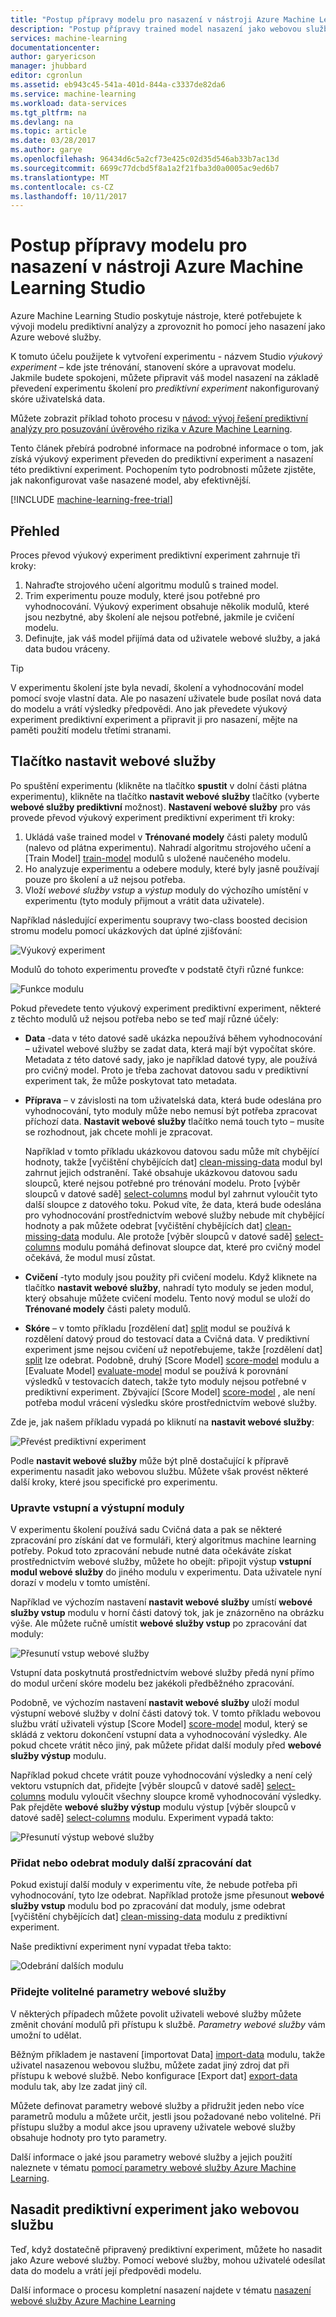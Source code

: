 ```yaml
---
title: "Postup přípravy modelu pro nasazení v nástroji Azure Machine Learning Studio | Microsoft Docs"
description: "Postup přípravy trained model nasazení jako webovou službu převedením experimentu Machine Learning Studio školení na prediktivní experiment."
services: machine-learning
documentationcenter: 
author: garyericson
manager: jhubbard
editor: cgronlun
ms.assetid: eb943c45-541a-401d-844a-c3337de82da6
ms.service: machine-learning
ms.workload: data-services
ms.tgt_pltfrm: na
ms.devlang: na
ms.topic: article
ms.date: 03/28/2017
ms.author: garye
ms.openlocfilehash: 96434d6c5a2cf73e425c02d35d546ab33b7ac13d
ms.sourcegitcommit: 6699c77dcbd5f8a1a2f21fba3d0a0005ac9ed6b7
ms.translationtype: MT
ms.contentlocale: cs-CZ
ms.lasthandoff: 10/11/2017
---
```

# <a name="how-to-prepare-your-model-for-deployment-in-azure-machine-learning-studio"></a>Postup přípravy modelu pro nasazení v nástroji Azure Machine Learning Studio

Azure Machine Learning Studio poskytuje nástroje, které potřebujete k vývoji modelu prediktivní analýzy a zprovoznit ho pomocí jeho nasazení jako Azure webové služby.

K tomuto účelu použijete k vytvoření experimentu - názvem Studio *výukový experiment* – kde jste trénování, stanovení skóre a upravovat modelu. Jakmile budete spokojeni, můžete připravit váš model nasazení na základě převedení experimentu školení pro *prediktivní experiment* nakonfigurovaný skóre uživatelská data.

Můžete zobrazit příklad tohoto procesu v [návod: vývoj řešení prediktivní analýzy pro posuzování úvěrového rizika v Azure Machine Learning](walkthrough-develop-predictive-solution.md).

Tento článek přebírá podrobné informace na podrobné informace o tom, jak získá výukový experiment převeden do prediktivní experiment a nasazení této prediktivní experiment. Pochopením tyto podrobnosti můžete zjistěte, jak nakonfigurovat vaše nasazené model, aby efektivnější.

[!INCLUDE [machine-learning-free-trial](../../../includes/machine-learning-free-trial.md)]

## <a name="overview"></a>Přehled 

Proces převod výukový experiment prediktivní experiment zahrnuje tři kroky:

1. Nahraďte strojového učení algoritmu modulů s trained model.
2. Trim experimentu pouze moduly, které jsou potřebné pro vyhodnocování. Výukový experiment obsahuje několik modulů, které jsou nezbytné, aby školení ale nejsou potřebné, jakmile je cvičení modelu.
3. Definujte, jak váš model přijímá data od uživatele webové služby, a jaká data budou vráceny.

> [!TIP]
> V experimentu školení jste byla nevadí, školení a vyhodnocování model pomocí svoje vlastní data. Ale po nasazení uživatele bude posílat nová data do modelu a vrátí výsledky předpovědi. Ano jak převedete výukový experiment prediktivní experiment a připravit ji pro nasazení, mějte na paměti použití modelu třetími stranami.
> 
> 

## <a name="set-up-web-service-button"></a>Tlačítko nastavit webové služby
Po spuštění experimentu (klikněte na tlačítko **spustit** v dolní části plátna experimentu), klikněte na tlačítko **nastavit webové služby** tlačítko (vyberte **webové služby prediktivní** možnost). **Nastavení webové služby** pro vás provede převod výukový experiment prediktivní experiment tři kroky:

1. Ukládá vaše trained model v **Trénované modely** části palety modulů (nalevo od plátna experimentu). Nahradí algoritmu strojového učení a [Train Model] [ train-model] modulů s uložené naučeného modelu.
2. Ho analyzuje experimentu a odebere moduly, které byly jasně používají pouze pro školení a už nejsou potřeba.
3. Vloží _webové služby vstup_ a _výstup_ moduly do výchozího umístění v experimentu (tyto moduly přijmout a vrátit data uživatele).

Například následující experimentu soupravy two-class boosted decision stromu modelu pomocí ukázkových dat úplné zjišťování:

![Výukový experiment][figure1]

Modulů do tohoto experimentu proveďte v podstatě čtyři různé funkce:

![Funkce modulu][figure2]

Pokud převedete tento výukový experiment prediktivní experiment, některé z těchto modulů už nejsou potřeba nebo se teď mají různé účely:

* **Data** -data v této datové sadě ukázka nepoužívá během vyhodnocování – uživatel webové služby se zadat data, která mají být vypočítat skóre. Metadata z této datové sady, jako je například datové typy, ale používá pro cvičný model. Proto je třeba zachovat datovou sadu v prediktivní experiment tak, že může poskytovat tato metadata.

* **Příprava** – v závislosti na tom uživatelská data, která bude odeslána pro vyhodnocování, tyto moduly může nebo nemusí být potřeba zpracovat příchozí data. **Nastavit webové služby** tlačítko nemá touch tyto – musíte se rozhodnout, jak chcete mohli je zpracovat.
  
    Například v tomto příkladu ukázkovou datovou sadu může mít chybějící hodnoty, takže [vyčištění chybějících dat] [ clean-missing-data] modul byl zahrnut jejich odstranění. Také obsahuje ukázkovou datovou sadu sloupců, které nejsou potřebné pro trénování modelu. Proto [výběr sloupců v datové sadě] [ select-columns] modul byl zahrnut vyloučit tyto další sloupce z datového toku. Pokud víte, že data, která bude odeslána pro vyhodnocování prostřednictvím webové služby nebude mít chybějící hodnoty a pak můžete odebrat [vyčištění chybějících dat] [ clean-missing-data] modulu. Ale protože [výběr sloupců v datové sadě] [ select-columns] modulu pomáhá definovat sloupce dat, které pro cvičný model očekává, že modul musí zůstat.

* **Cvičení** -tyto moduly jsou použity při cvičení modelu. Když kliknete na tlačítko **nastavit webové služby**, nahradí tyto moduly se jeden modul, který obsahuje můžete cvičení modelu. Tento nový modul se uloží do **Trénované modely** části palety modulů.

* **Skóre** – v tomto příkladu [rozdělení dat] [ split] modul se používá k rozdělení datový proud do testovací data a Cvičná data. V prediktivní experiment jsme nejsou cvičení už nepotřebujeme, takže [rozdělení dat] [ split] lze odebrat. Podobně, druhý [Score Model] [ score-model] modulu a [Evaluate Model] [ evaluate-model] modul se používá k porovnání výsledků v testovacích datech, takže tyto moduly nejsou potřebné v prediktivní experiment. Zbývající [Score Model] [ score-model] , ale není potřeba modul vrácení výsledku skóre prostřednictvím webové služby.

Zde je, jak našem příkladu vypadá po kliknutí na **nastavit webové služby**:

![Převést prediktivní experiment][figure3]

Podle **nastavit webové služby** může být plně dostačující k přípravě experimentu nasadit jako webovou službu. Můžete však provést některé další kroky, které jsou specifické pro experimentu.

### <a name="adjust-input-and-output-modules"></a>Upravte vstupní a výstupní moduly
V experimentu školení používá sadu Cvičná data a pak se některé zpracování pro získání dat ve formuláři, který algoritmus machine learning potřeby. Pokud toto zpracování nebude nutné data očekáváte získat prostřednictvím webové služby, můžete ho obejít: připojit výstup **vstupní modul webové služby** do jiného modulu v experimentu. Data uživatele nyní dorazí v modelu v tomto umístění.

Například ve výchozím nastavení **nastavit webové služby** umístí **webové služby vstup** modulu v horní části datový tok, jak je znázorněno na obrázku výše. Ale můžete ručně umístit **webové služby vstup** po zpracování dat moduly:

![Přesunutí vstup webové služby][figure4]

Vstupní data poskytnutá prostřednictvím webové služby předá nyní přímo do modul určení skóre modelu bez jakékoli předběžného zpracování.

Podobně, ve výchozím nastavení **nastavit webové služby** uloží modul výstupní webové služby v dolní části datový tok. V tomto příkladu webovou službu vrátí uživateli výstup [Score Model] [ score-model] modul, který se skládá z vektoru dokončení vstupní data a vyhodnocování výsledky.
Ale pokud chcete vrátit něco jiný, pak můžete přidat další moduly před **webové služby výstup** modulu. 

Například pokud chcete vrátit pouze vyhodnocování výsledky a není celý vektoru vstupních dat, přidejte [výběr sloupců v datové sadě] [ select-columns] modulu vyloučit všechny sloupce kromě vyhodnocování výsledky. Pak přejděte **webové služby výstup** modulu výstup [výběr sloupců v datové sadě] [ select-columns] modulu. Experiment vypadá takto:

![Přesunutí výstup webové služby][figure5]

### <a name="add-or-remove-additional-data-processing-modules"></a>Přidat nebo odebrat moduly další zpracování dat
Pokud existují další moduly v experimentu víte, že nebude potřeba při vyhodnocování, tyto lze odebrat. Například protože jsme přesunout **webové služby vstup** modulu bod po zpracování dat moduly, jsme odebrat [vyčištění chybějících dat] [ clean-missing-data] modulu z prediktivní experiment.

Naše prediktivní experiment nyní vypadat třeba takto:

![Odebrání dalších modulu][figure6]


### <a name="add-optional-web-service-parameters"></a>Přidejte volitelné parametry webové služby
V některých případech můžete povolit uživateli webové služby můžete změnit chování modulů při přístupu k službě. *Parametry webové služby* vám umožní to udělat.

Běžným příkladem je nastavení [importovat Data] [ import-data] modulu, takže uživatel nasazenou webovou službu, můžete zadat jiný zdroj dat při přístupu k webové službě. Nebo konfigurace [Export dat] [ export-data] modulu tak, aby lze zadat jiný cíl.

Můžete definovat parametry webové služby a přidružit jeden nebo více parametrů modulu a můžete určit, jestli jsou požadované nebo volitelné. Při přístupu služby a modul akce jsou upraveny uživatele webové služby obsahuje hodnoty pro tyto parametry.

Další informace o jaké jsou parametry webové služby a jejich použití naleznete v tématu [pomocí parametry webové služby Azure Machine Learning][webserviceparameters].

[webserviceparameters]: web-service-parameters.md


## <a name="deploy-the-predictive-experiment-as-a-web-service"></a>Nasadit prediktivní experiment jako webovou službu
Teď, když dostatečně připravený prediktivní experiment, můžete ho nasadit jako Azure webové služby. Pomocí webové služby, mohou uživatelé odesílat data do modelu a vrátí její předpovědi modelu.

Další informace o procesu kompletní nasazení najdete v tématu [nasazení webové služby Azure Machine Learning][deploy]

[deploy]: publish-a-machine-learning-web-service.md


<!-- Images -->
[figure1]:./media/convert-training-experiment-to-scoring-experiment/figure1.png
[figure2]:./media/convert-training-experiment-to-scoring-experiment/figure2.png
[figure3]:./media/convert-training-experiment-to-scoring-experiment/figure3.png
[figure4]:./media/convert-training-experiment-to-scoring-experiment/figure4.png
[figure5]:./media/convert-training-experiment-to-scoring-experiment/figure5.png
[figure6]:./media/convert-training-experiment-to-scoring-experiment/figure6.png


<!-- Module References -->
[clean-missing-data]: https://msdn.microsoft.com/library/azure/d2c5ca2f-7323-41a3-9b7e-da917c99f0c4/
[evaluate-model]: https://msdn.microsoft.com/library/azure/927d65ac-3b50-4694-9903-20f6c1672089/
[select-columns]: https://msdn.microsoft.com/library/azure/1ec722fa-b623-4e26-a44e-a50c6d726223/
[import-data]: https://msdn.microsoft.com/library/azure/4e1b0fe6-aded-4b3f-a36f-39b8862b9004/
[score-model]: https://msdn.microsoft.com/library/azure/401b4f92-e724-4d5a-be81-d5b0ff9bdb33/
[split]: https://msdn.microsoft.com/library/azure/70530644-c97a-4ab6-85f7-88bf30a8be5f/
[train-model]: https://msdn.microsoft.com/library/azure/5cc7053e-aa30-450d-96c0-dae4be720977/
[export-data]: https://msdn.microsoft.com/library/azure/7a391181-b6a7-4ad4-b82d-e419c0d6522c/
